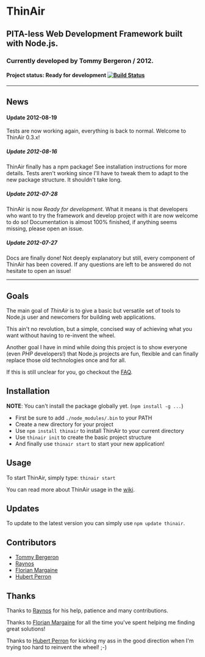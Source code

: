 # ThinAir
## PITA-less Web Development Framework built with Node.js.
### Currently developed by Tommy Bergeron / 2012.

#### Project status: **Ready for development** [![Build Status](https://secure.travis-ci.org/Brainpad/ThinAir.png?branch=master)](http://travis-ci.org/Brainpad/ThinAir)

***
## News

#### Update 2012-08-19
Tests are now working again, everything is back to normal. Welcome to ThinAir 0.3.x!

##### Update 2012-08-16
ThinAir finally has a npm package! See installation instructions for more details. Tests aren't working since I'll have to tweak them to adapt to the new package structure. It shouldn't take long.

##### Update 2012-07-28
ThinAir is now _Ready for development_. What it means is that developers who want to try the framework and develop project with it are now welcome to do so! Documentation is almost 100% finished, if anything seems missing, please open an issue. 

##### Update 2012-07-27
Docs are finally done! Not deeply explanatory but still, every component of ThinAir has been covered. If any questions are left to be answered do not hesitate to open an issue!

***

## Goals

The main goal of *ThinAir* is to give a basic but versatile set of tools to Node.js user and newcomers for building web applications. 

This ain't no revolution, but a simple, concised way of achieving what you want without having to re-invent the wheel.

Another goal I have in mind while doing this project is to show everyone (even *PHP* developers!) that Node.js projects are fun, flexible and can finally replace those old technologies once and for all.

If this is still unclear for you, go checkout the [FAQ](https://github.com/Brainpad/ThinAir/wiki/FAQ).

## Installation

**NOTE**: You can't install the package globally yet. (`npm install -g ...`)

- First be sure to add `./node_modules/.bin` to your PATH
- Create a new directory for your project
- Use `npm install thinair` to install ThinAir to your current directory
- Use `thinair init` to create the basic project structure
- And finally use `thinair start` to start your new application! 

## Usage

To start ThinAir, simply type: `thinair start`

You can read more  about ThinAir usage in the [wiki](https://github.com/Brainpad/ThinAir/wiki).

## Updates
To update to the latest version you can simply use `npm update thinair`.

## Contributors

 - [Tommy Bergeron](https://github.com/tbergeron)
 - [Raynos](https://github.com/Raynos)
 - [Florian Margaine](https://github.com/Ralt)
 - [Hubert Perron](https://github.com/hubertperron)


## Thanks

Thanks to [Raynos](https://github.com/Raynos) for his help, patience and many contributions.

Thanks to [Florian Margaine](https://github.com/Ralt) for all the time you've spent helping me finding great solutions!

Thanks to [Hubert Perron](https://github.com/hubertperron) for kicking my ass in the good direction when I'm trying too hard to reinvent the wheel! ;-)

